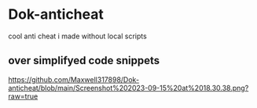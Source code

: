 # Dok-anticheat
cool anti cheat i made without local scripts 
## over simplifyed code snippets
https://github.com/Maxwell317898/Dok-anticheat/blob/main/Screenshot%202023-09-15%20at%2018.30.38.png?raw=true

